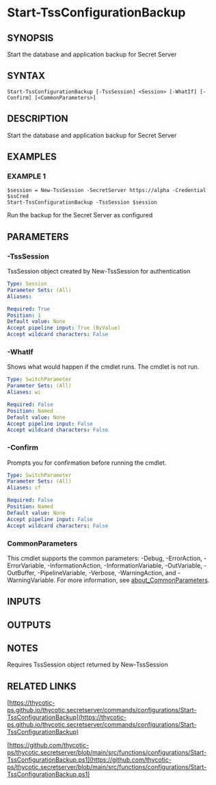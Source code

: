 # Start-TssConfigurationBackup

## SYNOPSIS
Start the database and application backup for Secret Server

## SYNTAX

```
Start-TssConfigurationBackup [-TssSession] <Session> [-WhatIf] [-Confirm] [<CommonParameters>]
```

## DESCRIPTION
Start the database and application backup for Secret Server

## EXAMPLES

### EXAMPLE 1
```
$session = New-TssSession -SecretServer https://alpha -Credential $ssCred
Start-TssConfigurationBackup -TssSession $session
```

Run the backup for the Secret Server as configured

## PARAMETERS

### -TssSession
TssSession object created by New-TssSession for authentication

```yaml
Type: Session
Parameter Sets: (All)
Aliases:

Required: True
Position: 1
Default value: None
Accept pipeline input: True (ByValue)
Accept wildcard characters: False
```

### -WhatIf
Shows what would happen if the cmdlet runs.
The cmdlet is not run.

```yaml
Type: SwitchParameter
Parameter Sets: (All)
Aliases: wi

Required: False
Position: Named
Default value: None
Accept pipeline input: False
Accept wildcard characters: False
```

### -Confirm
Prompts you for confirmation before running the cmdlet.

```yaml
Type: SwitchParameter
Parameter Sets: (All)
Aliases: cf

Required: False
Position: Named
Default value: None
Accept pipeline input: False
Accept wildcard characters: False
```

### CommonParameters
This cmdlet supports the common parameters: -Debug, -ErrorAction, -ErrorVariable, -InformationAction, -InformationVariable, -OutVariable, -OutBuffer, -PipelineVariable, -Verbose, -WarningAction, and -WarningVariable. For more information, see [about_CommonParameters](http://go.microsoft.com/fwlink/?LinkID=113216).

## INPUTS

## OUTPUTS

## NOTES
Requires TssSession object returned by New-TssSession

## RELATED LINKS

[https://thycotic-ps.github.io/thycotic.secretserver/commands/configurations/Start-TssConfigurationBackup](https://thycotic-ps.github.io/thycotic.secretserver/commands/configurations/Start-TssConfigurationBackup)

[https://github.com/thycotic-ps/thycotic.secretserver/blob/main/src/functions/configurations/Start-TssConfigurationBackup.ps1](https://github.com/thycotic-ps/thycotic.secretserver/blob/main/src/functions/configurations/Start-TssConfigurationBackup.ps1)


